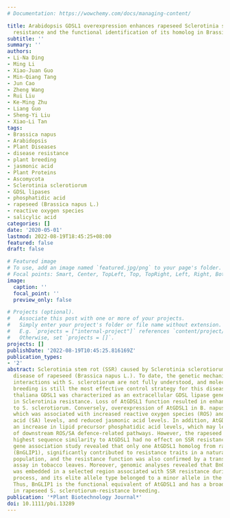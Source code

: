 ```yaml
---
# Documentation: https://wowchemy.com/docs/managing-content/

title: Arabidopsis GDSL1 overexpression enhances rapeseed Sclerotinia sclerotiorum
  resistance and the functional identification of its homolog in Brassica napus
subtitle: ''
summary: ''
authors:
- Li-Na Ding
- Ming Li
- Xiao-Juan Guo
- Min-Qiang Tang
- Jun Cao
- Zheng Wang
- Rui Liu
- Ke-Ming Zhu
- Liang Guo
- Sheng-Yi Liu
- Xiao-Li Tan
tags:
- Brassica napus
- Arabidopsis
- Plant Diseases
- disease resistance
- plant breeding
- jasmonic acid
- Plant Proteins
- Ascomycota
- Sclerotinia sclerotiorum
- GDSL lipases
- phosphatidic acid
- rapeseed (Brassica napus L.)
- reactive oxygen species
- salicylic acid
categories: []
date: '2020-05-01'
lastmod: 2022-08-19T18:45:25+08:00
featured: false
draft: false

# Featured image
# To use, add an image named `featured.jpg/png` to your page's folder.
# Focal points: Smart, Center, TopLeft, Top, TopRight, Left, Right, BottomLeft, Bottom, BottomRight.
image:
  caption: ''
  focal_point: ''
  preview_only: false

# Projects (optional).
#   Associate this post with one or more of your projects.
#   Simply enter your project's folder or file name without extension.
#   E.g. `projects = ["internal-project"]` references `content/project/deep-learning/index.md`.
#   Otherwise, set `projects = []`.
projects: []
publishDate: '2022-08-19T10:45:25.816169Z'
publication_types:
- '2'
abstract: Sclerotinia stem rot (SSR) caused by Sclerotinia sclerotiorum is a devastating
  disease of rapeseed (Brassica napus L.). To date, the genetic mechanisms of rapeseed'
  interactions with S. sclerotiorum are not fully understood, and molecular-based
  breeding is still the most effective control strategy for this disease. Here, Arabidopsis
  thaliana GDSL1 was characterized as an extracellular GDSL lipase gene functioning
  in Sclerotinia resistance. Loss of AtGDSL1 function resulted in enhanced susceptibility
  to S. sclerotiorum. Conversely, overexpression of AtGDSL1 in B. napus enhanced resistance,
  which was associated with increased reactive oxygen species (ROS) and salicylic
  acid (SA) levels, and reduced jasmonic acid levels. In addition, AtGDSL1 can cause
  an increase in lipid precursor phosphatidic acid levels, which may lead to the activation
  of downstream ROS/SA defence-related pathways. However, the rapeseed BnGDSL1 with
  highest sequence similarity to AtGDSL1 had no effect on SSR resistance. A candidate
  gene association study revealed that only one AtGDSL1 homolog from rapeseed, BnaC07g35650D
  (BnGLIP1), significantly contributed to resistance traits in a natural B. napus
  population, and the resistance function was also confirmed by a transient expression
  assay in tobacco leaves. Moreover, genomic analyses revealed that BnGLIP1 locus
  was embedded in a selected region associated with SSR resistance during the breeding
  process, and its elite allele type belonged to a minor allele in the population.
  Thus, BnGLIP1 is the functional equivalent of AtGDSL1 and has a broad application
  in rapeseed S. sclerotiorum-resistance breeding.
publication: '*Plant Biotechnology Journal*'
doi: 10.1111/pbi.13289
---
```

